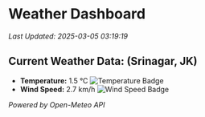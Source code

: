 
# Weather Dashboard

_Last Updated: 2025-03-05 03:19:19_

## Current Weather Data: (Srinagar, JK)
- **Temperature:** 1.5 °C ![Temperature Badge](https://img.shields.io/badge/Temperature-Low%20Temp-blue)
- **Wind Speed:** 2.7 km/h ![Wind Speed Badge](https://img.shields.io/badge/Wind%20Speed-Light%20Wind-blue)

*Powered by Open-Meteo API*
